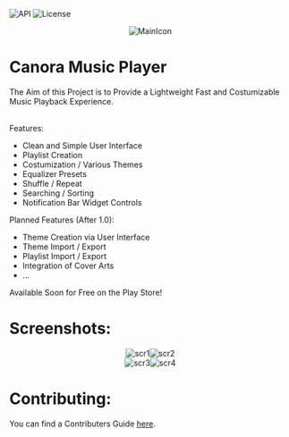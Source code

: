 ![API](https://img.shields.io/badge/API-21%2B-green.svg?style=flat)
![License](https://img.shields.io/badge/license-Apache%202-green.svg)
<p align=center>
  <img src="https://github.com/ZoidbergZero/Canora-MusicPlayer/blob/master/app/src/main/res/mipmap-xxxhdpi/ic_launcher.png" alt="MainIcon"/>
  <h1>Canora Music Player</h1>
</p>
The Aim of this Project is to Provide a Lightweight Fast and Costumizable Music Playback Experience.<br>
<br>

Features:
* Clean and Simple User Interface
* Playlist Creation
* Costumization / Various Themes
* Equalizer Presets
* Shuffle / Repeat
* Searching / Sorting
* Notification Bar Widget Controls

Planned Features (After 1.0):
* Theme Creation via User Interface
* Theme Import / Export
* Playlist Import / Export
* Integration of Cover Arts
* ...

Available Soon for Free on the Play Store!

<h1>Screenshots:</h1><p align=center><img src="https://github.com/ZoidbergZero/Canora-MusicPlayer/blob/master/.github/Promo/promo1.png" alt="scr1"/><img src="https://github.com/ZoidbergZero/Canora-MusicPlayer/blob/master/.github/Promo/promo2.png" alt="scr2"/><br><img src="https://github.com/ZoidbergZero/Canora-MusicPlayer/blob/master/.github/Promo/promo3.png" alt="scr3"/><img src="https://github.com/ZoidbergZero/Canora-MusicPlayer/blob/master/.github/Promo/promo4.png" alt="scr4"/></p>

<h1>Contributing:</h1>
You can find a Contributers Guide <a href="https://github.com/ZoidbergZero/Canora-MediaPlayer/blob/master/Contributing.md">here</a>.

